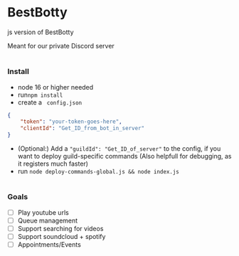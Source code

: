 # BestBotty
js version of BestBotty

Meant for our private Discord server
#
### Install
- node 16 or higher needed
- run```npm install```
- create a ``` config.json```
```json
{
	"token": "your-token-goes-here",
	"clientId": "Get_ID_from_bot_in_server"
}
```
- (Optional:) Add a ```"guildId": "Get_ID_of_server"``` to the config, if you want to deploy guild-specific commands (Also helpfull for debugging, as it registers much faster)
- run ```node deploy-commands-global.js && node index.js```
#
### Goals
- [ ] Play youtube urls
- [ ] Queue management
- [ ] Support searching for videos
- [ ] Support soundcloud + spotify
- [ ] Appointments/Events
